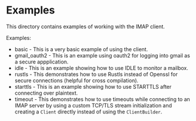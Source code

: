 Examples
========

This directory contains examples of working with the IMAP client.

Examples:
  * basic - This is a very basic example of using the client.
  * gmail_oauth2 - This is an example using oauth2 for logging into gmail as a secure appplication.
  * idle - This is an example showing how to use IDLE to monitor a mailbox.
  * rustls - This demonstrates how to use Rustls instead of Openssl for secure connections (helpful for cross compilation).
  * starttls - This is an example showing how to use STARTTLS after connecting over plaintext.
  * timeout - This demonstrates how to use timeouts while connecting to an IMAP server by using a custom TCP/TLS stream initialization and creating a `Client` directly instead of using the `ClientBuilder`.
